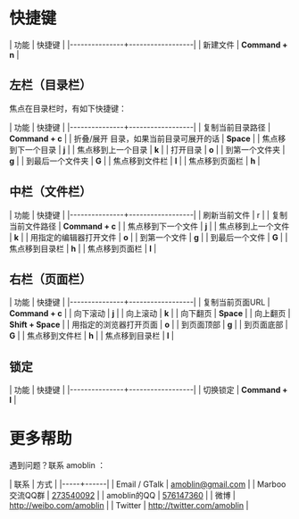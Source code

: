 # 快捷键

<!-- create time: 2014-11-21 13:24:12  -->

| 功能 | 快捷键 |
|---------------+------------------|
| 新建文件 | **Command + n** |

## 左栏（目录栏）
焦点在目录栏时，有如下快捷键：

| 功能 | 快捷键 |
|---------------+------------------|
| 复制当前目录路径 | **Command + c** |
| 折叠/展开 目录，如果当前目录可展开的话 | **Space** |
| 焦点移到下一个目录 | **j** |
| 焦点移到上一个目录 | **k** |
| 打开目录 | **o** |
| 到第一个文件夹 | **g** |
| 到最后一个文件夹 | **G** |
| 焦点移到文件栏 | **l** |
| 焦点移到页面栏 | **h** |

## 中栏（文件栏）
| 功能 | 快捷键 |
|---------------+------------------|
| 刷新当前文件 | r |
| 复制当前文件路径 | **Command + c** |
| 焦点移到下一个文件 | **j** |
| 焦点移到上一个文件 | **k** |
| 用指定的编辑器打开文件 | **o** |
| 到第一个文件 | **g** |
| 到最后一个文件 | **G** |
| 焦点移到目录栏 | **h** |
| 焦点移到页面栏 | **l** |

## 右栏（页面栏）

| 功能 | 快捷键 |
|---------------+------------------|
| 复制当前页面URL | **Command + c** |
| 向下滚动 | **j** |
| 向上滚动 | **k** |
| 向下翻页 | **Space** |
| 向上翻页 | **Shift + Space** |
| 用指定的浏览器打开页面 | **o** |
| 到页面顶部 | **g** |
| 到页面底部 | **G** |
| 焦点移到文件栏 | **h** |
| 焦点移到目录栏 | **l** |

## 锁定

| 功能 | 快捷键 |
|---------------+------------------|
| 切换锁定  | **Command + l**     |

# 更多帮助

遇到问题？联系 amoblin ：

| 联系 | 方式 |
|-----+------|
| Email / GTalk | <amoblin@gmail.com> |
| Marboo交流QQ群 | [273540092](qq://273540092) |
| amoblin的QQ | [576147360](qq://576147360) |
| 微博 | <http://weibo.com/amoblin> |
| Twitter | <http://twitter.com/amoblin> |
